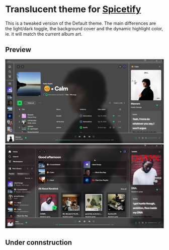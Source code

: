 # Translucent theme for [Spicetify](https://github.com/khanhas/spicetify-cli)

This is a tweaked version of the Default theme.
The main differences are the light/dark toggle, the background cover and the dynamic highlight color, ie. it will match the current album art.

## Preview

![demo-base](./poster.png)
![demo-base](./poster2.png)

## Under connstruction 
